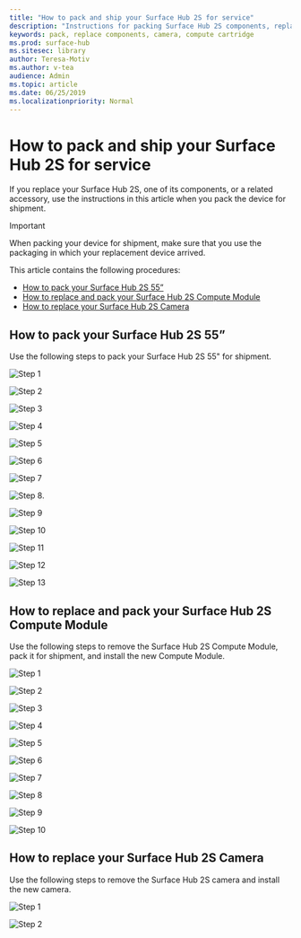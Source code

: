 ```yaml
---
title: "How to pack and ship your Surface Hub 2S for service"
description: "Instructions for packing Surface Hub 2S components, replacing the Compute cartridge, and replacing the camera"
keywords: pack, replace components, camera, compute cartridge
ms.prod: surface-hub
ms.sitesec: library
author: Teresa-Motiv
ms.author: v-tea
audience: Admin
ms.topic: article
ms.date: 06/25/2019
ms.localizationpriority: Normal
---
```


# How to pack and ship your Surface Hub 2S for service

If you replace your Surface Hub 2S, one of its components, or a related accessory, use the instructions in this article when you pack the device for shipment. 

>[!IMPORTANT]  
>When packing your device for shipment, make sure that you use the packaging in which your replacement device arrived.  

This article contains the following procedures:

- [How to pack your Surface Hub 2S 55”](#How-to-pack-your-Surface-Hub-2S-55”)  
- [How to replace and pack your Surface Hub 2S Compute Module](#How-to-replace-and-pack-your-Surface-Hub-2S-Compute-Module)  
- [How to replace your Surface Hub 2S Camera](#How-to-replace-your-Surface-Hub-2S-Camera)  

## How to pack your Surface Hub 2S 55”

Use the following steps to pack your Surface Hub 2S 55" for shipment.

![Step 1](/images/surface-hub-2s-repack-1.png)

![Step 2](/images/surface-hub-2s-repack-2.png)

![Step 3](/images/surface-hub-2s-repack-3.png)

![Step 4](/images/surface-hub-2s-repack-4.png)

![Step 5](/images/surface-hub-2s-repack-5.png)

![Step 6](/images/surface-hub-2s-repack-6.png)

![Step 7](/images/surface-hub-2s-repack-7.png)

![Step 8.](/images/surface-hub-2s-repack-8.png)

![Step 9](/images/surface-hub-2s-repack-9.png)

![Step 10](/images/surface-hub-2s-repack-10.png)

![Step 11](/images/surface-hub-2s-repack-11.png)

![Step 12](/images/surface-hub-2s-repack-12.png)

![Step 13](/images/surface-hub-2s-repack-13.png)

## How to replace and pack your Surface Hub 2S Compute Module

Use the following steps to remove the Surface Hub 2S Compute Module, pack it for shipment, and install the new Compute Module.

![Step 1](/images/surface-hub-2s-replace-cartridge-1.png)

![Step 2](/images/surface-hub-2s-replace-cartridge-2.png)

![Step 3](/images/surface-hub-2s-replace-cartridge-3.png)

![Step 4](/images/surface-hub-2s-replace-cartridge-4.png)

![Step 5](/images/surface-hub-2s-replace-cartridge-5.png)

![Step 6](/images/surface-hub-2s-replace-cartridge-6.png)

![Step 7](/images/surface-hub-2s-replace-cartridge-7.png)

![Step 8](/images/surface-hub-2s-replace-cartridge-8.png)

![Step 9](/images/surface-hub-2s-replace-cartridge-9.png)

![Step 10](/images/surface-hub-2s-replace-cartridge-10.png)

## How to replace your Surface Hub 2S Camera

Use the following steps to remove the Surface Hub 2S camera and install the new camera.

![Step 1](/images/surface-hub-2s-replace-camera-1.png)

![Step 2](/images/surface-hub-2s-replace-camera-2.png)
